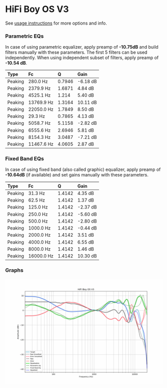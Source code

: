 # HiFi Boy OS V3
See [usage instructions](https://github.com/jaakkopasanen/AutoEq#usage) for more options and info.

### Parametric EQs
In case of using parametric equalizer, apply preamp of **-10.75dB** and build filters manually
with these parameters. The first 5 filters can be used independently.
When using independent subset of filters, apply preamp of **-10.54 dB**.

| Type    | Fc         |      Q | Gain     |
|:--------|:-----------|:-------|:---------|
| Peaking | 280.0 Hz   | 0.7946 | -6.18 dB |
| Peaking | 2379.9 Hz  | 1.6871 | 4.84 dB  |
| Peaking | 4525.1 Hz  | 1.214  | 5.40 dB  |
| Peaking | 13769.9 Hz | 1.3164 | 10.11 dB |
| Peaking | 22050.0 Hz | 1.7849 | 8.50 dB  |
| Peaking | 29.3 Hz    | 0.7865 | 4.13 dB  |
| Peaking | 5058.7 Hz  | 5.1158 | -2.82 dB |
| Peaking | 6555.6 Hz  | 2.6946 | 5.81 dB  |
| Peaking | 8154.3 Hz  | 3.0487 | -7.21 dB |
| Peaking | 11467.6 Hz | 4.0605 | 2.87 dB  |

### Fixed Band EQs
In case of using fixed band (also called graphic) equalizer, apply preamp of **-10.64dB**
(if available) and set gains manually with these parameters.

| Type    | Fc         |      Q | Gain     |
|:--------|:-----------|:-------|:---------|
| Peaking | 31.3 Hz    | 1.4142 | 4.35 dB  |
| Peaking | 62.5 Hz    | 1.4142 | 1.37 dB  |
| Peaking | 125.0 Hz   | 1.4142 | -2.37 dB |
| Peaking | 250.0 Hz   | 1.4142 | -5.60 dB |
| Peaking | 500.0 Hz   | 1.4142 | -2.80 dB |
| Peaking | 1000.0 Hz  | 1.4142 | -0.44 dB |
| Peaking | 2000.0 Hz  | 1.4142 | 3.51 dB  |
| Peaking | 4000.0 Hz  | 1.4142 | 6.55 dB  |
| Peaking | 8000.0 Hz  | 1.4142 | 1.46 dB  |
| Peaking | 16000.0 Hz | 1.4142 | 10.30 dB |

### Graphs
![](./HiFi%20Boy%20OS%20V3.png)